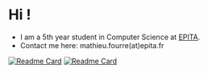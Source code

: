 # Hi !
- I am a 5th year student in Computer Science at [EPITA](https://www.epita.fr/en/).
- Contact me here: mathieu.fourre(at)epita.fr
<!--
<a href="https://github.com/mthfrr/mthfrr">
  <img align="center" src="https://github-readme-stats.vercel.app/api?username=mthfrr&count_private=true&theme=gruvbox&show_icons=true)](https://github.com/anuraghazra/github-readme-stats" />
</a>
___
<a href="https://github.com/mthfrr/mthfrr">
  <img align="center" src="https://github-readme-stats.vercel.app/api/top-langs/?username=mthfrr&theme=gruvbox&hide=ASP,ShaderLab,Mathematica,CMake,Swift,vim%20script&langs_count=6)](https://github.com/anuraghazra/github-readme-stats" />
</a>
-->

[![Readme Card](https://github-readme-stats.vercel.app/api/pin/?username=mthfrr&repo=run-in-venv&theme=gruvbox)](https://github.com/mthfrr/run-in-venv)
[![Readme Card](https://github-readme-stats.vercel.app/api/pin/?username=mthfrr&repo=asm_tooling&theme=gruvbox)](https://github.com/mthfrr/asm_tooling)
